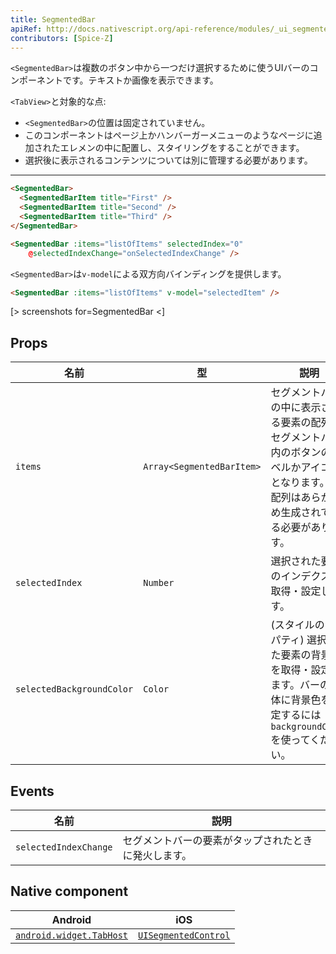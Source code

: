 ```yaml
---
title: SegmentedBar
apiRef: http://docs.nativescript.org/api-reference/modules/_ui_segmented_bar_.html
contributors: [Spice-Z]
---
```


`<SegmentedBar>`は複数のボタン中から一つだけ選択するために使うUIバーのコンポーネントです。テキストか画像を表示できます。

`<TabView>`と対象的な点:
* `<SegmentedBar>`の位置は固定されていません。
* このコンポーネントはページ上かハンバーガーメニューのようなページに追加されたエレメンの中に配置し、スタイリングをすることができます。
* 選択後に表示されるコンテンツについては別に管理する必要があります。

---
```html
<SegmentedBar>
  <SegmentedBarItem title="First" />
  <SegmentedBarItem title="Second" />
  <SegmentedBarItem title="Third" />
</SegmentedBar>
```

```html
<SegmentedBar :items="listOfItems" selectedIndex="0"
    @selectedIndexChange="onSelectedIndexChange" />
```

`<SegmentedBar>`は`v-model`による双方向バインディングを提供します。

```html
<SegmentedBar :items="listOfItems" v-model="selectedItem" />
```

[> screenshots for=SegmentedBar <]

## Props

| 名前 | 型 | 説明 |
|------|------|-------------|
| `items` | `Array<SegmentedBarItem>` | セグメントバーの中に表示される要素の配列。セグメントバー内のボタンのラベルかアイコンとなります。<br/>配列はあらかじめ生成されている必要があります。
| `selectedIndex` | `Number` | 選択された要素のインデクスを取得・設定します。
| `selectedBackgroundColor` | `Color` | (スタイルのプロパティ) 選択された要素の背景色を取得・設定します。バーの全体に背景色を設定するには`backgroundColor`を使ってください。

## Events

| 名前 | 説明 |
|------|-------------|
| `selectedIndexChange`| セグメントバーの要素がタップされたときに発火します。

## Native component

| Android | iOS |
|---------|-----|
| [`android.widget.TabHost`](https://developer.android.com/reference/android/widget/TabHost.html) | [`UISegmentedControl`](https://developer.apple.com/documentation/uikit/uisegmentedcontrol)
